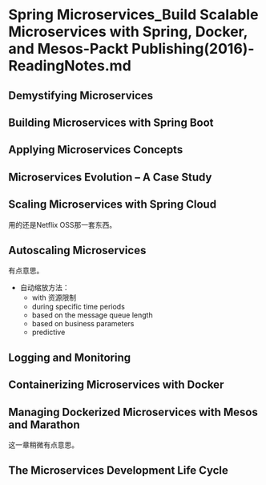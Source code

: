 # Spring Microservices_Build Scalable Microservices with Spring, Docker, and Mesos-Packt Publishing(2016)-ReadingNotes.md

## Demystifying Microservices
## Building Microservices with Spring Boot
## Applying Microservices Concepts
## Microservices Evolution – A Case Study
## Scaling Microservices with Spring Cloud
用的还是Netflix OSS那一套东西。

## Autoscaling Microservices
有点意思。

* 自动缩放方法：
	* with 资源限制
	* during specific time periods
	* based on the message queue length
	* based on business parameters
	* predictive

## Logging and Monitoring
## Containerizing Microservices with Docker
## Managing Dockerized Microservices with Mesos and Marathon
这一章稍微有点意思。

## The Microservices Development Life Cycle
